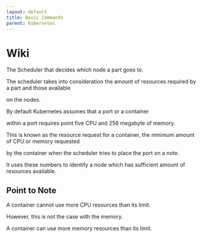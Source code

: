 ```yaml
---
layout: default
title: Basic Commands
parent: Kubernetes
---
```


# Wiki

The Scheduler that decides which node a part goes to.

The scheduler takes into consideration the amount of resources required by a part and those available

on the nodes.

By default Kubernetes assumes that a port or a container

within a port requires point five CPU and 256 megabyte of memory.

This is known as the resource request for a container, the minimum amount of CPU or memory requested

by the container when the scheduler tries to place the port on a note.

It uses these numbers to identify a node which has sufficient amount of resources available.

## Point to Note
A container cannot use more CPU resources than its limit.

However, this is not the case with the memory.

A container can use more memory resources than its limit.